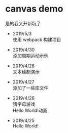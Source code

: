 # canvas demo

是的我又开新坑了

* 2019/5/3  
使用 webpack 构建项目

* 2019/4/30  
添加周期运动示例

* 2019/4/28  
文本绘制演示

* 2019/4/27  
添加了一些库文件

* 2019/4/26  
猜字母游戏  
Hello World!动画

* 2019/4/25  
Hello World!

